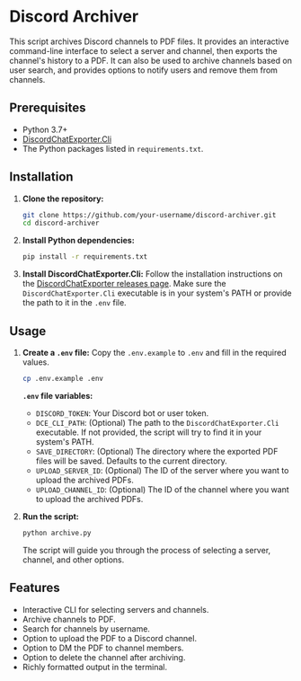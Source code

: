 # Discord Archiver

This script archives Discord channels to PDF files. It provides an interactive command-line interface to select a server and channel, then exports the channel's history to a PDF. It can also be used to archive channels based on user search, and provides options to notify users and remove them from channels.

## Prerequisites

- Python 3.7+
- [DiscordChatExporter.Cli](https://github.com/Tyrrrz/DiscordChatExporter)
- The Python packages listed in `requirements.txt`.

## Installation

1.  **Clone the repository:**
    ```bash
    git clone https://github.com/your-username/discord-archiver.git
    cd discord-archiver
    ```

2.  **Install Python dependencies:**
    ```bash
    pip install -r requirements.txt
    ```

3.  **Install DiscordChatExporter.Cli:**
    Follow the installation instructions on the [DiscordChatExporter releases page](https://github.com/Tyrrrz/DiscordChatExporter/releases). Make sure the `DiscordChatExporter.Cli` executable is in your system's PATH or provide the path to it in the `.env` file.

## Usage

1.  **Create a `.env` file:**
    Copy the `.env.example` to `.env` and fill in the required values.
    ```bash
    cp .env.example .env
    ```

    **`.env` file variables:**

    - `DISCORD_TOKEN`: Your Discord bot or user token.
    - `DCE_CLI_PATH`: (Optional) The path to the `DiscordChatExporter.Cli` executable. If not provided, the script will try to find it in your system's PATH.
    - `SAVE_DIRECTORY`: (Optional) The directory where the exported PDF files will be saved. Defaults to the current directory.
    - `UPLOAD_SERVER_ID`: (Optional) The ID of the server where you want to upload the archived PDFs.
    - `UPLOAD_CHANNEL_ID`: (Optional) The ID of the channel where you want to upload the archived PDFs.

2.  **Run the script:**
    ```bash
    python archive.py
    ```

    The script will guide you through the process of selecting a server, channel, and other options.

## Features

- Interactive CLI for selecting servers and channels.
- Archive channels to PDF.
- Search for channels by username.
- Option to upload the PDF to a Discord channel.
- Option to DM the PDF to channel members.
- Option to delete the channel after archiving.
- Richly formatted output in the terminal.
